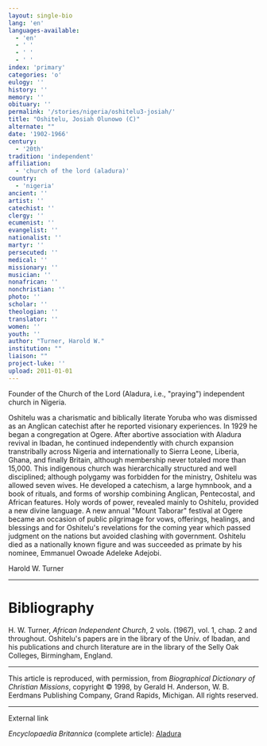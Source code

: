 ```yaml
---
layout: single-bio
lang: 'en'
languages-available:
  - 'en'
  - ' '
  - ' '
  - ' '
index: 'primary'
categories: 'o'
eulogy: ''
history: ''
memory: ''
obituary: ''
permalink: '/stories/nigeria/oshitelu3-josiah/'
title: "Oshitelu, Josiah Olunowo (C)"
alternate: ""
date: '1902-1966'
century:
  - '20th'
tradition: 'independent'
affiliation:
  - 'church of the lord (aladura)'
country:
  - 'nigeria'
ancient: ''
artist: ''
catechist: ''
clergy: ''
ecumenist: ''
evangelist: ''
nationalist: ''
martyr: ''
persecuted: ''
medical: ''
missionary: ''
musician: ''
nonafrican: ''
nonchristian: ''
photo: ''
scholar: ''
theologian: ''
translator: ''
women: ''
youth: ''
author: "Turner, Harold W."
institution: ""
liaison: ""
project-luke: ''
upload: 2011-01-01
---
```




Founder of the Church of the Lord (Aladura, i.e., "praying") independent church in Nigeria.

Oshitelu was a charismatic and biblically literate Yoruba who was dismissed as an Anglican catechist after he reported visionary experiences. In 1929 he began a congregation at Ogere. After abortive association with Aladura revival in Ibadan, he continued independently with church expansion transtribally across Nigeria and internationally to Sierra Leone, Liberia, Ghana, and finally Britain, although membership never totaled more than 15,000. This indigenous church was hierarchically structured and well disciplined; although polygamy was forbidden for the ministry, Oshitelu was allowed seven wives. He developed a catechism, a large hymnbook, and a book of rituals, and forms of worship combining Anglican, Pentecostal, and African features. Holy words of power, revealed mainly to Oshitelu, provided a new divine language. A new annual "Mount Taborar" festival at Ogere became an occasion of public pilgrimage for vows, offerings, healings, and blessings and for Oshitelu's revelations for the coming year which passed judgment on the nations but avoided clashing with government. Oshitelu died as a nationally known figure and was succeeded as primate by his nominee, Emmanuel Owoade Adeleke Adejobi.

Harold W. Turner

---

# Bibliography

H. W. Turner, *African Independent Church*, 2 vols. (1967), vol. 1, chap. 2 and throughout. Oshitelu's papers are in the library of the Univ. of Ibadan, and his publications and church literature are in the library of the Selly Oak Colleges, Birmingham, England.

---

This article is reproduced, with permission, from *Biographical Dictionary of Christian Missions*,   copyright &copy; 1998, by Gerald H. Anderson, W. B. Eerdmans Publishing Company, Grand Rapids, Michigan.  All rights reserved.

---

External link

*Encyclopaedia Britannica*  (complete article):  [ Aladura](http://www.britannica.com/eb/article-9005331/Aladura)